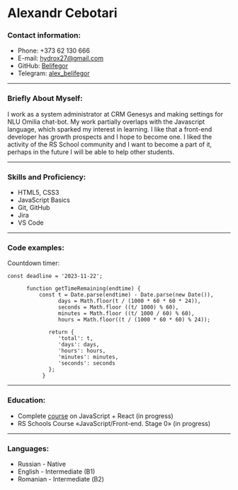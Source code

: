 

# Alexandr Cebotari

### Contact information:

- Phone: +373 62 130 666
- E-mail: hydrox27@gmail.com
- GitHub: [Belifegor](https://github.com/Belifegor)
- Telegram: [alex_belifegor](https://t.me/alex_belifegor)
<hr>

### Briefly About Myself:
  I work as a system administrator at CRM Genesys and making settings for NLU Omilia chat-bot. My work partially overlaps with the Javascript language, which sparked my interest in learning. I like that a front-end developer has growth prospects and I hope to become one. I liked the activity of the RS School community and I want to become a part of it, perhaps in the future I will be able to help other students.
<hr>

### Skills and Proficiency:
- HTML5, CSS3
- JavaScript Basics
- Git, GitHub
- Jira
- VS Code
<hr>


### Code examples:

Countdown timer:

```
const deadline = '2023-11-22';

      function getTimeRemaining(endtime) {
          const t = Date.parse(endtime) - Date.parse(new Date()),
                days = Math.floor(t / (1000 * 60 * 60 * 24)),
                seconds = Math.floor ((t/ 1000) % 60),
                minutes = Math.floor ((t/ 1000 / 60) % 60),
                hours = Math.floor((t / (1000 * 60 * 60) % 24));
                
             return {
                'total': t,
                'days': days,
                'hours': hours,
                'minutes': minutes,
                'seconds': seconds
             };
           }
```

<hr>

### Education:

- Complete [course](https://www.udemy.com/course/javascript_full/) on JavaScript + React (in progress)
- RS Schools Course «JavaScript/Front-end. Stage 0» (in progress)

<hr>

### Languages:
- Russian - Native
- English - Intermediate (B1)
- Romanian -  Intermediate (В2)

